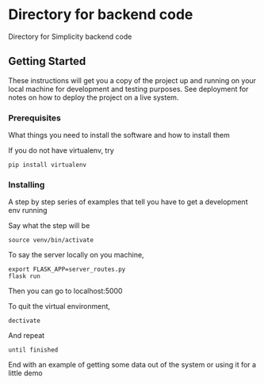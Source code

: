 # Directory for backend code

Directory for Simplicity backend code

## Getting Started

These instructions will get you a copy of the project up and running on your local machine for development and testing purposes. See deployment for notes on how to deploy the project on a live system.

### Prerequisites

What things you need to install the software and how to install them

If you do not have virtualenv, try

```
pip install virtualenv
```

### Installing

A step by step series of examples that tell you have to get a development env running

Say what the step will be

```
source venv/bin/activate
```

To say the server locally on you machine,

```
export FLASK_APP=server_routes.py
flask run
```

Then you can go to localhost:5000

To quit the virtual environment,

```
dectivate
```
And repeat

```
until finished
```

End with an example of getting some data out of the system or using it for a little demo
